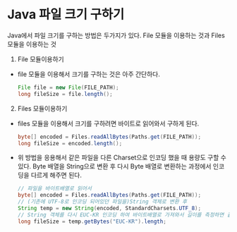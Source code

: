 # Java 파일 크기 구하기

Java에서 파일 크기를 구하는 방법은 두가지가 있다. File 모듈을 이용하는 것과 Files 모듈을 이용하는 것

1. File 모듈이용하기
- file 모듈을 이용해서 크기를 구하는 것은 아주 간단하다.

    ```java
    File file = new File(FILE_PATH);
    long fileSize = file.length();
    ```

2. Files 모듈이용하기
- files 모듈을 이용해서 크기를 구하려면 바이트로 읽어와서 구하게 된다.

    ```java
    byte[] encoded = Files.readAllBytes(Paths.get(FILE_PATH));
    long fileSize = encoded.length();
     ```
- 위 방법을 응용해서 같은 파일을 다른 Charset으로 인코딩 했을 때 용량도 구할 수 있다. Byte 배열을 String으로 변환 후 다시 Byte 배열로 변환하는 과정에서 인코딩을 다르게 해주면 된다.

    ```java
    // 파일을 바이트배열로 읽어서
    byte[] encoded = Files.readAllBytes(Paths.get(FILE_PATH));
    // (기존에 UTF-8로 인코딩 되어있던 파일을)String 객체로 변환 후
    String temp = new String(encoded, StandardCharsets.UTF_8);
    // String 객체를 다시 EUC-KR 인코딩 하여 바이트배열로 가져와서 길이를 측정하면 끝~
    long fileSize = temp.getBytes("EUC-KR").length;
    ```